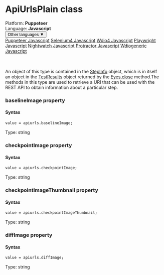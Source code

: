 # ApiUrlsPlain class
<div class='platform-bar-container-div'><div class='platform-bar-div'>Platform:  <b> Puppeteer</b>
</div><div class='platform-bar-div'>Language: <b>Javascript</b></div><div class='dropdown-button-container-div'><button class='sdk-language-dropdown-button'>Other languages ▼</button><div class='dropdown-content'>
<a href='../../puppeteer/javascript/apiurlsplain'>Puppeteer Javascript</a>
<a href='../../selenium4/javascript/apiurlsplain'>Selenium4 Javascript</a>
<a href='../../wdio4/javascript/apiurlsplain'>Wdio4 Javascript</a>
<a href='../../playwright/javascript/apiurlsplain'>Playwright Javascript</a>
<a href='../../nightwatch/javascript/apiurlsplain'>Nightwatch Javascript</a>
<a href='../../protractor/javascript/apiurlsplain'>Protractor Javascript</a>
<a href='../../wdiogeneric/javascript/apiurlsplain'>Wdiogeneric Javascript</a>
</div></div><br /><br /></div>




An object of this type is contained in the [StepInfo](./stepinfo) object, which is in itself an object in the [TestResults](./testresults) object returned by the [Eyes.close](#close-method) method.The methods in this type are used to retrieve a URI that can be used with the REST API to obtain information about a particular step.


### baselineImage property
#### Syntax


    value = apiurls.baselineImage;
    

Type: string

### checkpointImage property
#### Syntax


    value = apiurls.checkpointImage;
    

Type: string

### checkpointImageThumbnail property
#### Syntax


    value = apiurls.checkpointImageThumbnail;
    

Type: string

### diffImage property
#### Syntax


    value = apiurls.diffImage;
    

Type: string
